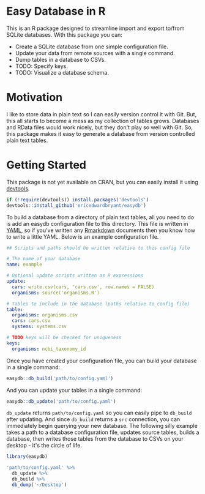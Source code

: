 # Easy Database in R

This is an R package designed to streamline import and export to/from SQLite
databases. With this package you can:

- Create a SQLite database from one simple configuration file.
- Update your data from remote sources with a single command.
- Dump tables in a database to CSVs.
- TODO: Specify keys.
- TODO: Visualize a database schema.

# Motivation

I like to store data in plain text so I can easily version control it with Git.
But, this all starts to become a mess as my collection of tables grows.
Databases and RData files would work nicely, but they don't play so well with
Git. So, this package makes it easy to generate a database from version
controlled plain text tables.

# Getting Started

This package is not yet available on CRAN, but you can easily install it using
[devtools](https://github.com/hadley/devtools).

```r
if (!require(devtools)) install.packages('devtools')
devtools::install_github('ericedwardbryant/easydb')
```

To build a database from a directory of plain text tables, all you need to do
is add an easydb configuration file to this directory. This file is written in
[YAML](http://www.yaml.org/spec/1.2/spec.html), so if you've written any
[Rmarkdown](http://rmarkdown.rstudio.com) documents then you know how to write
a little YAML. Below is an example configuration file.

```yaml
## Scripts and paths should be written relative to this config file

# The name of your database
name: example

# Optional update scripts written as R expressions
update:
  cars: write.csv(cars, 'cars.csv', row.names = FALSE)
  organisms: source('organisms.R')

# Tables to include in the database (paths relative to config file)
table:
  organisms: organisms.csv
  cars: cars.csv
  systems: systems.csv

# TODO keys will be checked for uniqueness
keys:
  organisms: ncbi_taxonomy_id
```

Once you have created your configuration file, you can build your database in
a single command:

```r
easydb::db_build('path/to/config.yaml')
```

And you can update your tables in a single command:

```r
easydb::db_update('path/to/config.yaml')
```

`db_update` returns `path/to/config.yaml` so you can easily pipe to
`db_build` after updating. And since `db_build` returns a `src` connection, you
can immediately begin querying your new database. The following silly example
takes a path to a database configuration file, updates source tables, builds a
database, then writes those tables from the database to CSVs on your desktop -
it's the circle of life.

```r
library(easydb)

'path/to/config.yaml' %>%
  db_update %>%
  db_build %>%
  db_dump('~/Desktop')
```
